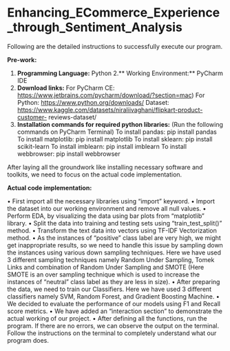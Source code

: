 # Enhancing_ECommerce_Experience_through_Sentiment_Analysis

Following are the detailed instructions to successfully execute our program.

**Pre-work:**
1. **Programming Language:** Python
2.** Working Environment:** PyCharm IDE
3. **Download links:**
For PyCharm CE: https://www.jetbrains.com/pycharm/download/?section=mac)
For Python: https://www.python.org/downloads/
Dataset: https://www.kaggle.com/datasets/niraliivaghani/flipkart-product-customer-
reviews-dataset/
4. **Installation commands for required python libraries:**
(Run the following commands on PyCharm Terminal)
To install pandas: pip install pandas
To install matplotlib: pip install matplotlib
To install sklearn: pip install scikit-learn
To install imblearn: pip install imblearn
To install webbrowser: pip install webbrowser

After laying all the groundwork like installing necessary software and toolkits, we need to focus on
the actual code implementation.

**Actual code implementation:**

• First import all the necessary libraries using “import” keyword.
• Import the dataset into our working environment and remove all null values.
• Perform EDA, by visualizing the data using bar plots from “matplotlib” library.
• Split the data into training and testing sets using “train_test_split()” method.
• Transform the text data into vectors using TF-IDF Vectorization method.
• As the instances of “positive” class label are very high, we might get inappropriate results, so we need to handle this issue by sampling down the instances using various down sampling techniques. Here we have used 3 different sampling techniques namely Random Under Sampling, Tomek Links and combination of Random Under Sampling and SMOTE (Here SMOTE is an over sampling technique which is used to increase the instances of “neutral” class label as they are less in size).
• After preparing the data, we need to train our Classifiers. Here we have used 3 different classifiers namely SVM, Random Forest, and Gradient Boosting Machine.
• We decided to evaluate the performance of our models using F1 and Recall score metrics.
• We have added an “interaction section” to demonstrate the actual working of our project.
• After defining all the functions, run the program. If there are no errors, we can observe the output on the terminal. Follow the instructions on the terminal to completely
understand what our program does.
